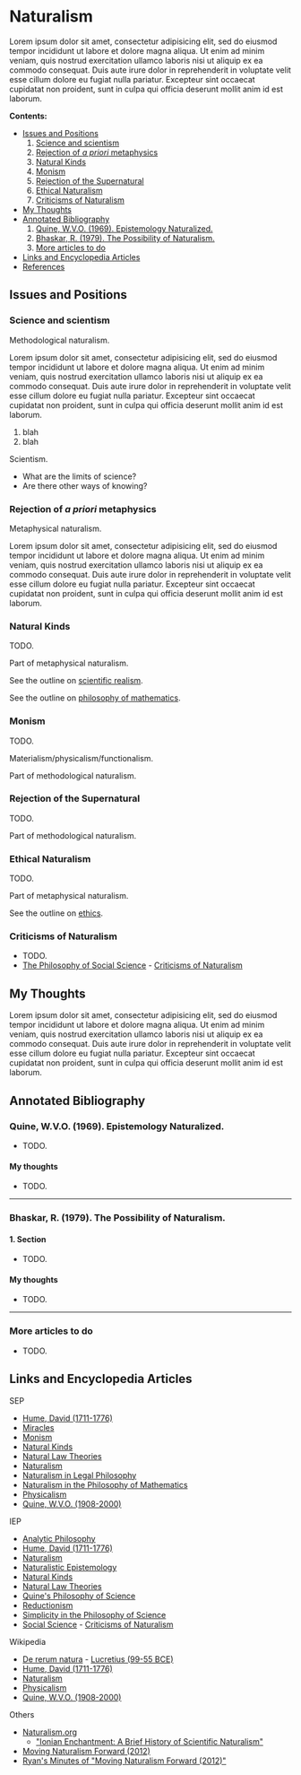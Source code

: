Naturalism
================================================================================

Lorem ipsum dolor sit amet, consectetur adipisicing elit, sed do eiusmod tempor
incididunt ut labore et dolore magna aliqua. Ut enim ad minim veniam, quis
nostrud exercitation ullamco laboris nisi ut aliquip ex ea commodo consequat.
Duis aute irure dolor in reprehenderit in voluptate velit esse cillum dolore
eu fugiat nulla pariatur. Excepteur sint occaecat cupidatat non proident,
sunt in culpa qui officia deserunt mollit anim id est laborum.


**Contents:**

-   [Issues and Positions](#issues-and-positions)
    1.  [Science and scientism](#science-and-scientism)
    1.  [Rejection of *a priori* metaphysics](#rejection-of-a-priori-metaphysics)
    1.  [Natural Kinds](#natural-kinds)
    1.  [Monism](#monism)
    1.  [Rejection of the Supernatural](#rejection-of-the-supernatural)
    1.  [Ethical Naturalism](#ethical-naturalism)
    1.  [Criticisms of Naturalism](#criticisms-of-naturalism)
-   [My Thoughts](#my-thoughts)
-   [Annotated Bibliography](#annotated-bibliography)
    1.  [Quine, W.V.O. (1969). Epistemology Naturalized.](#quine-w.v.o.-1969.-epistemology-naturalized.)
    1.  [Bhaskar, R. (1979). The Possibility of Naturalism.](#bhaskar-r.-1979.-the-possibility-of-naturalism.)
    1.  [More articles to do](#more-articles-to-do)
-   [Links and Encyclopedia Articles](#links-and-encyclopedia-articles)
-   [References](#fn1)


Issues and Positions
--------------------------------------------------------------------------------

### Science and scientism

Methodological naturalism.

Lorem ipsum dolor sit amet, consectetur adipisicing elit, sed do eiusmod tempor
incididunt ut labore et dolore magna aliqua. Ut enim ad minim veniam, quis
nostrud exercitation ullamco laboris nisi ut aliquip ex ea commodo consequat.
Duis aute irure dolor in reprehenderit in voluptate velit esse cillum dolore
eu fugiat nulla pariatur. Excepteur sint occaecat cupidatat non proident,
sunt in culpa qui officia deserunt mollit anim id est laborum.

1.  blah
2.  blah

Scientism.

-   What are the limits of science?
-   Are there other ways of knowing?

### Rejection of *a priori* metaphysics

Metaphysical naturalism.

Lorem ipsum dolor sit amet, consectetur adipisicing elit, sed do eiusmod tempor
incididunt ut labore et dolore magna aliqua. Ut enim ad minim veniam, quis
nostrud exercitation ullamco laboris nisi ut aliquip ex ea commodo consequat.
Duis aute irure dolor in reprehenderit in voluptate velit esse cillum dolore
eu fugiat nulla pariatur. Excepteur sint occaecat cupidatat non proident,
sunt in culpa qui officia deserunt mollit anim id est laborum.


### Natural Kinds

TODO.

Part of metaphysical naturalism.

See the outline on [scientific realism](scientific-realism.html).

See the outline on [philosophy of mathematics](math.html#naturalism).


### Monism

TODO.

Materialism/physicalism/functionalism.

Part of methodological naturalism.


### Rejection of the Supernatural

TODO.

Part of methodological naturalism.


### Ethical Naturalism

TODO.

Part of metaphysical naturalism.

See the outline on [ethics](ethics.html).


### Criticisms of Naturalism

-   TODO.
-   [The Philosophy of Social Science](http://www.iep.utm.edu/soc-sci/) - [Criticisms of Naturalism](http://www.iep.utm.edu/soc-sci/#H2)


My Thoughts
--------------------------------------------------------------------------------

Lorem ipsum dolor sit amet, consectetur adipisicing elit, sed do eiusmod tempor
incididunt ut labore et dolore magna aliqua. Ut enim ad minim veniam, quis
nostrud exercitation ullamco laboris nisi ut aliquip ex ea commodo consequat.
Duis aute irure dolor in reprehenderit in voluptate velit esse cillum dolore
eu fugiat nulla pariatur. Excepteur sint occaecat cupidatat non proident,
sunt in culpa qui officia deserunt mollit anim id est laborum.


Annotated Bibliography
--------------------------------------------------------------------------------

### Quine, W.V.O. (1969). Epistemology Naturalized.

-   TODO.

#### My thoughts

-   TODO.


--------------------------------------------------------------------------------

### Bhaskar, R. (1979). The Possibility of Naturalism.

#### 1. Section

-   TODO.

#### My thoughts

-   TODO.


--------------------------------------------------------------------------------

### More articles to do

-   TODO.


Links and Encyclopedia Articles
--------------------------------------------------------------------------------

SEP

-   [Hume, David (1711-1776)](http://plato.stanford.edu/entries/hume/)
-   [Miracles](http://plato.stanford.edu/entries/miracles/)
-   [Monism](http://plato.stanford.edu/entries/monism/)
-   [Natural Kinds](http://plato.stanford.edu/entries/natural-kinds/)
-   [Natural Law Theories](http://plato.stanford.edu/entries/natural-law-theories/)
-   [Naturalism](http://plato.stanford.edu/entries/naturalism/)
-   [Naturalism in Legal Philosophy](http://plato.stanford.edu/entries/lawphil-naturalism/)
-   [Naturalism in the Philosophy of Mathematics](http://plato.stanford.edu/entries/naturalism-mathematics/)
-   [Physicalism](http://plato.stanford.edu/entries/physicalism/)
-   [Quine, W.V.O. (1908-2000)](http://plato.stanford.edu/entries/quine/)

IEP

-   [Analytic Philosophy](http://www.iep.utm.edu/analytic/)
-   [Hume, David (1711-1776)](http://www.iep.utm.edu/hume-cau/)
-   [Naturalism](http://www.iep.utm.edu/naturali/)
-   [Naturalistic Epistemology](http://www.iep.utm.edu/nat-epis/)
-   [Natural Kinds](http://plato.stanford.edu/entries/natural-kinds/)
-   [Natural Law Theories](http://plato.stanford.edu/entries/natural-law-theories/)
-   [Quine's Philosophy of Science](http://www.iep.utm.edu/quine-sc/)
-   [Reductionism](http://www.iep.utm.edu/red-ism/)
-   [Simplicity in the Philosophy of Science](http://www.iep.utm.edu/simplici/)
-   [Social Science](http://www.iep.utm.edu/soc-sci/) - [Criticisms of Naturalism](http://www.iep.utm.edu/soc-sci/#H2)

Wikipedia

-   [De rerum natura](http://en.wikipedia.org/wiki/De_rerum_natura) - [Lucretius (99-55 BCE)](http://en.wikipedia.org/wiki/Lucretius)
-   [Hume, David (1711-1776)](http://en.wikipedia.org/wiki/David_Hume)
-   [Naturalism](http://en.wikipedia.org/wiki/Naturalism_(philosophy))
-   [Physicalism](http://en.wikipedia.org/wiki/Physicalism)
-   [Quine, W.V.O. (1908-2000)](http://en.wikipedia.org/wiki/Willard_Van_Orman_Quine)

Others

-   [Naturalism.org](http://www.naturalism.org/)
    -   ["Ionian Enchantment: A Brief History of Scientific Naturalism"](http://www.naturalism.org/history.htm)
-   [Moving Naturalism Forward (2012)](http://preposterousuniverse.com/naturalism2012/)
-   [Ryan's Minutes of "Moving Naturalism Forward (2012)"](http://rreece.github.io/moving-naturalism-forward-2012-minutes/)


